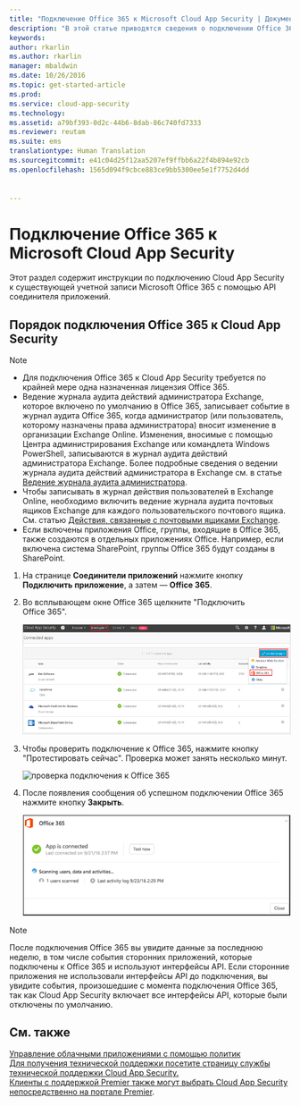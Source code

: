 ```yaml
---
title: "Подключение Office 365 к Microsoft Cloud App Security | Документация Майкрософт"
description: "В этой статье приводятся сведения о подключении Office 365 к Cloud App Security с помощью соединителя API."
keywords: 
author: rkarlin
ms.author: rkarlin
manager: mbaldwin
ms.date: 10/26/2016
ms.topic: get-started-article
ms.prod: 
ms.service: cloud-app-security
ms.technology: 
ms.assetid: a79bf393-0d2c-44b6-8dab-86c740fd7333
ms.reviewer: reutam
ms.suite: ems
translationtype: Human Translation
ms.sourcegitcommit: e41c04d25f12aa5207ef9ffbb6a22f4b894e92cb
ms.openlocfilehash: 1565d094f9cbce883ce9bb5300ee5e1f7752d4dd


---
```


# <a name="connect-office-365-to-microsoft-cloud-app-security"></a>Подключение Office 365 к Microsoft Cloud App Security
Этот раздел содержит инструкции по подключению Cloud App Security к существующей учетной записи Microsoft Office 365 с помощью API соединителя приложений.  
  
  

## <a name="how-to-connect-office-365-to-cloud-app-security"></a>Порядок подключения Office 365 к Cloud App Security  
  
> [!NOTE]
>- Для подключения Office 365 к Cloud App Security требуется по крайней мере одна назначенная лицензия Office 365.
>-  Ведение журнала аудита действий администратора Exchange, которое включено по умолчанию в Office 365, записывает событие в журнал аудита Office 365, когда администратор (или пользователь, которому назначены права администратора) вносит изменение в организации Exchange Online. Изменения, вносимые с помощью Центра администрирования Exchange или командлета Windows PowerShell, записываются в журнал аудита действий администратора Exchange. Более подробные сведения о ведении журнала аудита действий администратора в Exchange см. в статье [Ведение журнала аудита администратора](http://go.microsoft.com/fwlink/p/?LinkID=619225).
>- Чтобы записывать в журнал действия пользователей в Exchange Online, необходимо включить ведение журнала аудита почтовых ящиков Exchange для каждого пользовательского почтового ящика. См. статью [Действия, связанные с почтовыми ящиками Exchange](https://support.office.com/article/Search-the-audit-log-in-the-Office-365-Security-Compliance-Center-0d4d0f35-390b-4518-800e-0c7ec95e946c).
>- Если включены приложения Office, группы, входящие в Office 365, также создаются в отдельных приложениях Office. Например, если включена система SharePoint, группы Office 365 будут созданы в SharePoint.
 
1.  На странице **Соединители приложений** нажмите кнопку **Подключить приложение**, а затем — **Office 365**.  

2.  Во всплывающем окне Office 365 щелкните "Подключить Office 365".

      ![подключение Office 365](./media/connect-0365.png) 
 
3.  Чтобы проверить подключение к Office 365, нажмите кнопку "Протестировать сейчас". Проверка может занять несколько минут.
  
    ![проверка подключения к Office 365](./media/o365-test-connection.png) 
 
4.   После появления сообщения об успешном подключении Office 365 нажмите кнопку **Закрыть**.
  
     ![Office 365 подключен](./media/o365-connected.png) 

> [!NOTE] 
> После подключения Office 365 вы увидите данные за последнюю неделю, в том числе события сторонних приложений, которые подключены к Office 365 и используют интерфейсы API. Если сторонние приложения не использовали интерфейсы API до подключения, вы увидите события, произошедшие с момента подключения Office 365, так как Cloud App Security включает все интерфейсы API, которые были отключены по умолчанию.

## <a name="see-also"></a>См. также  
[Управление облачными приложениями с помощью политик](control-cloud-apps-with-policies.md)   
[Для получения технической поддержки посетите страницу службы технической поддержки Cloud App Security.](http://support.microsoft.com/oas/default.aspx?prid=16031)   
[Клиенты с поддержкой Premier также могут выбрать Cloud App Security непосредственно на портале Premier](https://premier.microsoft.com/).  
  
  


<!--HONumber=Nov16_HO4-->


